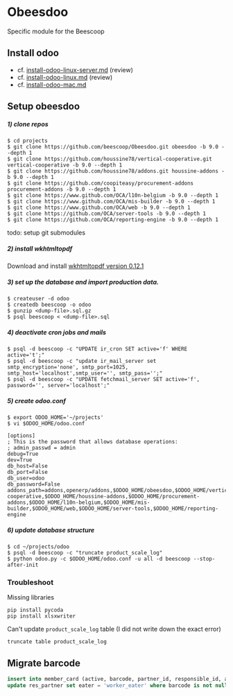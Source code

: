 # Obeesdoo
Specific module for the Beescoop

## Install odoo

- cf. [install-odoo-linux-server.md](install-odoo-linux-server.md) (review)
- cf. [install-odoo-linux.md](install-odoo.md) (review)
- cf. [install-odoo-mac.md](install-odoo-mac.md)

## Setup obeesdoo

##### 1) clone repos

```
$ cd projects
$ git clone https://github.com/beescoop/Obeesdoo.git obeesdoo -b 9.0 --depth 1
$ git clone https://github.com/houssine78/vertical-cooperative.git vertical-cooperative -b 9.0 --depth 1
$ git clone https://github.com/houssine78/addons.git houssine-addons -b 9.0 --depth 1
$ git clone https://github.com/coopiteasy/procurement-addons procurement-addons -b 9.0 --depth 1
$ git clone https://www.github.com/OCA/l10n-belgium -b 9.0 --depth 1
$ git clone https://www.github.com/OCA/mis-builder -b 9.0 --depth 1
$ git clone https://www.github.com/OCA/web -b 9.0 --depth 1
$ git clone https://github.com/OCA/server-tools -b 9.0 --depth 1
$ git clone https://github.com/OCA/reporting-engine -b 9.0 --depth 1
```

todo: setup git submodules

##### 2) install wkhtmltopdf

Download and install [wkhtmltopdf version 0.12.1](https://github.com/wkhtmltopdf/wkhtmltopdf/releases/0.12.1)

##### 3) set up the database and import production data.


```
$ createuser -d odoo
$ createdb beescoop -o odoo
$ gunzip <dump-file>.sql.gz
$ psql beescoop < <dump-file>.sql
```

##### 4) deactivate cron jobs and mails 

```
$ psql -d beescoop -c "UPDATE ir_cron SET active='f' WHERE active='t';"
$ psql -d beescoop -c "update ir_mail_server set smtp_encryption='none', smtp_port=1025, smtp_host='localhost',smtp_user='', smtp_pass='';"
$ psql -d beescoop -c "UPDATE fetchmail_server SET active='f', password='', server='localhost';"
```

##### 5) create odoo.conf

```
$ export ODOO_HOME='~/projects'
$ vi $ODOO_HOME/odoo.conf
```

```
[options]
; This is the password that allows database operations:
; admin_passwd = admin
debug=True
dev=True
db_host=False
db_port=False
db_user=odoo
db_password=False
addons_path=addons,openerp/addons,$ODOO_HOME/obeesdoo,$ODOO_HOME/vertical-cooperative,$ODOO_HOME/houssine-addons,$ODOO_HOME/procurement-addons,$ODOO_HOME/l10n-belgium,$ODOO_HOME/mis-builder,$ODOO_HOME/web,$ODOO_HOME/server-tools,$ODOO_HOME/reporting-engine
```

##### 6) update database structure

```
$ cd ~/projects/odoo
$ psql -d beescoop -c "truncate product_scale_log"
$ python odoo.py -c $ODOO_HOME/odoo.conf -u all -d beescoop --stop-after-init
```

### Troubleshoot

 Missing libraries

 ```
 pip install pycoda
 pip install xlsxwriter
 ```

 Can't update `product_scale_log` table (I did not write down the exact error)

 ```
 truncate table product_scale_log
 ```

## Migrate barcode

```sql
insert into member_card (active, barcode, partner_id, responsible_id, activation_date) select 't', barcode, id, 1, '2016-01-01' from res_partner where barcode is not null;
update res_partner set eater = 'worker_eater' where barcode is not null;
```
